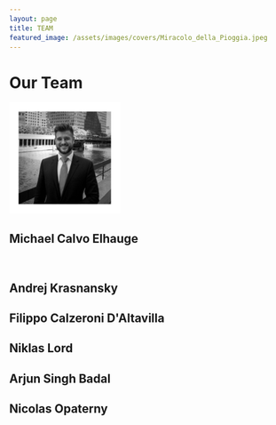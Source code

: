 ```yaml
---
layout: page
title: TEAM
featured_image: /assets/images/covers/Miracolo_della_Pioggia.jpeg
---
```


# Our Team

<div class="alignleft">
	<img src="/assets/images/people/calvo.jpeg" alt="left" style="width:200px;">
</div>

## Michael Calvo Elhauge

 

<!-- <div class="alignleft">
	<img src="/assets/images/people.jpeg" alt="left" style="width:200px;">
</div> -->
## Andrej Krasnansky 



<!-- <div class="alignleft">
	<img src="/assets/images/people/.jpeg" alt="left" style="width:200px;">
</div> -->
## Filippo Calzeroni D'Altavilla 



<!-- <div class="alignleft">
	<img src="/assets/images/people/.jpeg" alt="left" style="width:200px;">
</div> -->
## Niklas Lord



<!-- <div class="alignleft">
	<img src="/assets/images/people/.jpeg" alt="left" style="width:200px;">
</div> -->
## Arjun Singh Badal



<!-- <div class="alignleft">
	<img src="/assets/images/people/.jpeg" alt="left" style="width:200px;">
</div> -->
## Nicolas Opaterny
